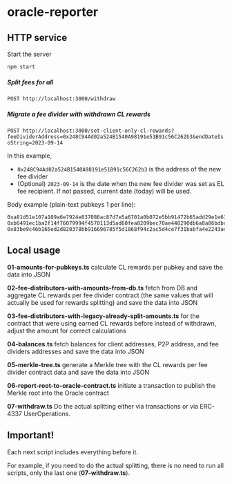 # oracle-reporter

## HTTP service

Start the server
```shell
npm start
```

##### Split fees for all
`POST http://localhost:3000/withdraw`

##### Migrate a fee divider with withdrawn CL rewards
`POST http://localhost:3000/set-client-only-cl-rewards?feeDividerAddress=0x248C94Ad02a524B1540A98191e51B91c56C262b3&endDateIsoString=2023-09-14`

In this example, 
- `0x248C94Ad02a524B1540A98191e51B91c56C262b3` is the address of the new fee divider
- (Optional) `2023-09-14` is the date when the new fee divider was set as EL fee recipient. If not passed, current date (today) will be used.

Body example (plain-text pubkeys 1 per line):
```
0xa81d51e107a109a6e7924e837086ac87d7e5a6701a0b072e5bb91472b65add29e1e6389a232d688107f0ab91325082e1
0xb6491ec1ba2f14f76079994f4570113d5ad60fea8209bec70ae448290db6a8a86bdbc65fb99bf36ba64692c2679721ff
0x83be9c46b165ed2d820378bb916696785f5d1868f94c2ac5d4ce7f31babfa4e2243ad97166a9244a5e573a3739cf02b2
```

## Local usage
**01-amounts-for-pubkeys.ts** calculate CL rewards per pubkey and save the data into JSON

**02-fee-distributors-with-amounts-from-db.ts** fetch from DB and aggregate CL rewards per fee divider contract (the same values that will actually be used for rewards splitting) and save the data into JSON

**03-fee-distributors-with-legacy-already-split-amounts.ts** for the contract that were using earned CL rewards before instead of withdrawn, adjust the amount for correct calculations 

**04-balances.ts** fetch balances for client addresses, P2P address, and fee dividers addresses and save the data into JSON

**05-merkle-tree.ts** generate a Merkle tree with the CL rewards per fee divider contract data and save the data into JSON

**06-report-root-to-oracle-contract.ts** initiate a transaction to publish the Merkle root into the Oracle contract

**07-withdraw.ts** Do the actual splitting either via transactions or via ERC-4337 UserOperations.


## Important!
Each next script includes everything before it.

For example, if you need to do the actual splitting, there is no need to run all scripts, only the last one (**07-withdraw.ts**).
